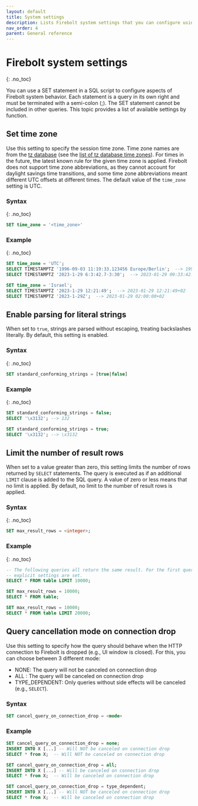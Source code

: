 ```yaml
---
layout: default
title: System settings
description: Lists Firebolt system settings that you can configure using SQL.
nav_order: 4
parent: General reference
---
```


# Firebolt system settings

{: .no_toc}

You can use a SET statement in a SQL script to configure aspects of Firebolt system behavior. Each statement is a query in its own right and must be terminated with a semi-colon (;). The SET statement cannot be included in other queries. This topic provides a list of available settings by function.

## Set time zone

Use this setting to specify the session time zone. Time zone names are from the [tz database](http://www.iana.org/time-zones) (see the [list of tz database time zones](http://en.wikipedia.org/wiki/List_of_tz_database_time_zones)). For times in the future, the latest known rule for the given time zone is applied. Firebolt does not support time zone abbreviations, as they cannot account for daylight savings time transitions, and some time zone abbreviations meant different UTC offsets at different times. The default value of the `time_zone` setting is UTC. 

### Syntax

{: .no_toc}

```sql
SET time_zone = '<time_zone>'
```

### Example

{: .no_toc}

```sql
SET time_zone = 'UTC';
SELECT TIMESTAMPTZ '1996-09-03 11:19:33.123456 Europe/Berlin';  --> 1996-09-03 09:19:33.123456+00
SELECT TIMESTAMPTZ '2023-1-29 6:3:42.7-3:30';  --> 2023-01-29 09:33:42.7+00

SET time_zone = 'Israel';
SELECT TIMESTAMPTZ '2023-1-29 12:21:49';  --> 2023-01-29 12:21:49+02
SELECT TIMESTAMPTZ '2023-1-29Z';  --> 2023-01-29 02:00:00+02
```

## Enable parsing for literal strings

When set to `true`, strings are parsed without escaping, treating backslashes literally. By default, this setting is enabled. 


### Syntax

{: .no_toc}

```sql
SET standard_conforming_strings = [true|false]
```

### Example

{: .no_toc}

```sql
SET standard_conforming_strings = false;
SELECT '\x3132'; --> 132

SET standard_conforming_strings = true;
SELECT '\x3132'; --> \x3132
```

## Limit the number of result rows

When set to a value greater than zero, this setting limits the number of rows returned by `SELECT` statements. The query is executed as if an additional `LIMIT` clause is added to the SQL query. A value of zero or less means that no limit is applied. By default, no limit to the number of result rows is applied.

### Syntax

{: .no_toc}

```sql
SET max_result_rows = <integer>;
```

### Example

{: .no_toc}

```sql
-- The following queries all return the same result. For the first query, no
-- explicit settings are set.
SELECT * FROM table LIMIT 10000;

SET max_result_rows = 10000;
SELECT * FROM table;

SET max_result_rows = 10000;
SELECT * FROM table LIMIT 20000;

```

## Query cancellation mode on connection drop

Use this setting to specify how the query should behave when the HTTP connection to Firebolt is dropped (e.g., UI window is closed). For this, you can choose between 3 different mode:
- NONE: The query will not be canceled on connection drop
- ALL : The query will be canceled on connection drop
- TYPE_DEPENDENT: Only queries without side effects will be canceled (e.g., `SELECT`). 

### Syntax
```sql
SET cancel_query_on_connection_drop = <mode>
```

### Example

```sql
SET cancel_query_on_connection_drop = none;
INSERT INTO X [...] -- Will NOT be canceled on connection drop
SELECT * from X;  -- Will NOT be canceled on connection drop

SET cancel_query_on_connection_drop = all;
INSERT INTO X [...] -- Will be canceled on connection drop
SELECT * from X;  -- Will be canceled on connection drop

SET cancel_query_on_connection_drop = type_dependent;
INSERT INTO X [...] -- Will NOT be canceled on connection drop
SELECT * from X;  -- Will be canceled on connection drop
```